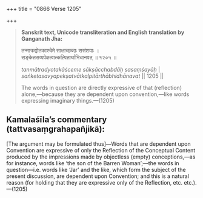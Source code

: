 +++
title = "0866 Verse 1205"

+++
> **Sanskrit text, Unicode transliteration and English translation by Ganganath Jha:** 
>
> तन्मात्रद्योतकाश्चेमे साक्षाच्छब्दाः ससंशयाः ।  
> सङ्केतसव्यपेक्षत्वात्कल्पितार्थाभिधानवत् ॥ १२०५ ॥ 
>
> *tanmātradyotakāśceme sākṣācchabdāḥ sasaṃśayāḥ* \|  
> *saṅketasavyapekṣatvātkalpitārthābhidhānavat* \|\| 1205 \|\| 
>
> The words in question are directly expressive of that (reflection) alone,—because they are dependent upon convention,—like words expressing imaginary things.—(1205)



## Kamalaśīla’s commentary (tattvasaṃgrahapañjikā):

[The argument may be formulated thus]—Words that are dependent upon Convention are expressive of only the Reflection of the Conceptual Content produced by the impressions made by objectless (empty) conceptions,—as for instance, words like ‘the son of the Barren Woman’;—the words in question—i.e. words like ‘Jar’ and the like, which form the subject of the present discussion, are dependent upon Convention; and this is a natural reason (for holding that they are expressive only of the Reflection, etc. etc.).—(1205)


